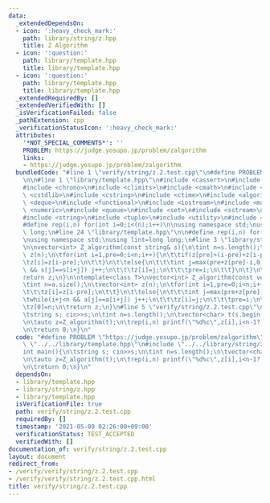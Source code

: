 ```yaml
---
data:
  _extendedDependsOn:
  - icon: ':heavy_check_mark:'
    path: library/string/z.hpp
    title: Z Algorithm
  - icon: ':question:'
    path: library/template.hpp
    title: library/template.hpp
  - icon: ':question:'
    path: library/template.hpp
    title: library/template.hpp
  _extendedRequiredBy: []
  _extendedVerifiedWith: []
  _isVerificationFailed: false
  _pathExtension: cpp
  _verificationStatusIcon: ':heavy_check_mark:'
  attributes:
    '*NOT_SPECIAL_COMMENTS*': ''
    PROBLEM: https://judge.yosupo.jp/problem/zalgorithm
    links:
    - https://judge.yosupo.jp/problem/zalgorithm
  bundledCode: "#line 1 \"verify/string/z.2.test.cpp\"\n#define PROBLEM \"https://judge.yosupo.jp/problem/zalgorithm\"\
    \n\n#line 1 \"library/template.hpp\"\n#include <cassert>\n#include <cctype>\n\
    #include <chrono>\n#include <climits>\n#include <cmath>\n#include <cstdio>\n#include\
    \ <cstdlib>\n#include <cstring>\n#include <ctime>\n#include <algorithm>\n#include\
    \ <deque>\n#include <functional>\n#include <iostream>\n#include <map>\n#include\
    \ <numeric>\n#include <queue>\n#include <set>\n#include <sstream>\n#include <stack>\n\
    #include <string>\n#include <tuple>\n#include <utility>\n#include <vector>\n\n\
    #define rep(i,n) for(int i=0;i<(n);i++)\n\nusing namespace std;\nusing lint=long\
    \ long;\n#line 24 \"library/template.hpp\"\n\n#define rep(i,n) for(int i=0;i<(n);i++)\n\
    \nusing namespace std;\nusing lint=long long;\n#line 3 \"library/string/z.hpp\"\
    \n\nvector<int> Z_algorithm(const string& s){\n\tint n=s.length();\n\tvector<int>\
    \ z(n);\n\tfor(int i=1,pre=0;i<n;i++){\n\t\tif(z[pre]>(i-pre)+z[i-pre]){\n\t\t\
    \tz[i]=z[i-pre];\n\t\t}\n\t\telse{\n\t\t\tint j=max(pre+z[pre]-i,0);\n\t\t\twhile(i+j<n\
    \ && s[j]==s[i+j]) j++;\n\t\t\tz[i]=j;\n\t\t\tpre=i;\n\t\t}\n\t}\n\tz[0]=n;\n\t\
    return z;\n}\n\ntemplate<class T>\nvector<int> Z_algorithm(const vector<T>& a){\n\
    \tint n=a.size();\n\tvector<int> z(n);\n\tfor(int i=1,pre=0;i<n;i++){\n\t\tif(z[pre]>(i-pre)+z[i-pre]){\n\
    \t\t\tz[i]=z[i-pre];\n\t\t}\n\t\telse{\n\t\t\tint j=max(pre+z[pre]-i,0);\n\t\t\
    \twhile(i+j<n && a[j]==a[i+j]) j++;\n\t\t\tz[i]=j;\n\t\t\tpre=i;\n\t\t}\n\t}\n\
    \tz[0]=n;\n\treturn z;\n}\n#line 5 \"verify/string/z.2.test.cpp\"\n\nint main(){\n\
    \tstring s; cin>>s;\n\tint n=s.length();\n\tvector<char> t(s.begin(),s.end());\n\
    \n\tauto z=Z_algorithm(t);\n\trep(i,n) printf(\"%d%c\",z[i],i<n-1?' ':'\\n');\n\
    \n\treturn 0;\n}\n"
  code: "#define PROBLEM \"https://judge.yosupo.jp/problem/zalgorithm\"\n\n#include\
    \ \"../../library/template.hpp\"\n#include \"../../library/string/z.hpp\"\n\n\
    int main(){\n\tstring s; cin>>s;\n\tint n=s.length();\n\tvector<char> t(s.begin(),s.end());\n\
    \n\tauto z=Z_algorithm(t);\n\trep(i,n) printf(\"%d%c\",z[i],i<n-1?' ':'\\n');\n\
    \n\treturn 0;\n}\n"
  dependsOn:
  - library/template.hpp
  - library/string/z.hpp
  - library/template.hpp
  isVerificationFile: true
  path: verify/string/z.2.test.cpp
  requiredBy: []
  timestamp: '2021-05-09 02:26:00+09:00'
  verificationStatus: TEST_ACCEPTED
  verifiedWith: []
documentation_of: verify/string/z.2.test.cpp
layout: document
redirect_from:
- /verify/verify/string/z.2.test.cpp
- /verify/verify/string/z.2.test.cpp.html
title: verify/string/z.2.test.cpp
---
```

